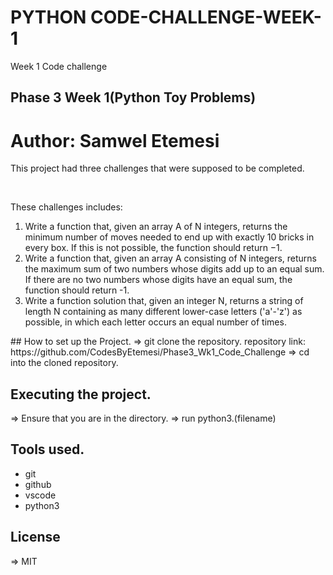 # PYTHON CODE-CHALLENGE-WEEK-1
Week 1 Code challenge

## Phase 3 Week 1(Python Toy Problems)

<h1>Author: Samwel Etemesi</h1>
<p>This project had three challenges that were supposed to be completed.</p><br>
<p>These challenges includes:</p>
<ol>
    <li>Write a function that, given an array A of N integers, returns the minimum number of moves needed to end up with exactly 10 bricks in every box. If this is not possible, the function should return −1.</li>
    <li>Write a function that, given an array A consisting of N integers, returns the maximum sum of two numbers whose digits add up to an equal sum. If there are no two numbers whose digits have an equal sum, the function should return -1.</li>
    <li>Write a function solution that, given an integer N, returns a string of length N containing as many different lower-case letters ('a'-'z') as possible, in which each letter occurs an equal number of times.</li>
</ol>
 ## How to set up the Project.
 => git clone the repository.
 repository link: https://github.com/CodesByEtemesi/Phase3_Wk1_Code_Challenge
 => cd into the cloned repository.
  
  ## Executing the project.
  => Ensure that you are in the directory.
  => run python3.(filename)

  ## Tools used.
  <ul>
  <li>git</li>
  <li>github</li>
  <li>vscode</li>
  <li>python3</li>
  </ul>

## License
 => MIT



